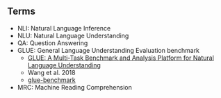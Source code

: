 ## Terms
- NLI: Natural Language Inference
- NLU: Natural Language Understanding
- QA:  Question Answering
- GLUE: General Language Understanding Evaluation benchmark
    - [GLUE: A Multi-Task Benchmark and Analysis Platform for Natural Language Understanding](https://www.nyu.edu/projects/bowman/glue.pdf)
    - Wang et al. 2018
    - [glue-benchmark](https://gluebenchmark.com/leaderboard)
- MRC: Machine Reading Comprehension

